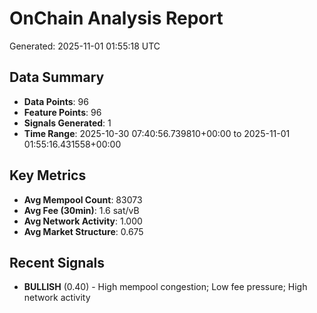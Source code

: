 # OnChain Analysis Report
Generated: 2025-11-01 01:55:18 UTC

## Data Summary
- **Data Points**: 96
- **Feature Points**: 96
- **Signals Generated**: 1
- **Time Range**: 2025-10-30 07:40:56.739810+00:00 to 2025-11-01 01:55:16.431558+00:00

## Key Metrics
- **Avg Mempool Count**: 83073
- **Avg Fee (30min)**: 1.6 sat/vB
- **Avg Network Activity**: 1.000
- **Avg Market Structure**: 0.675

## Recent Signals
- **BULLISH** (0.40) - High mempool congestion; Low fee pressure; High network activity
